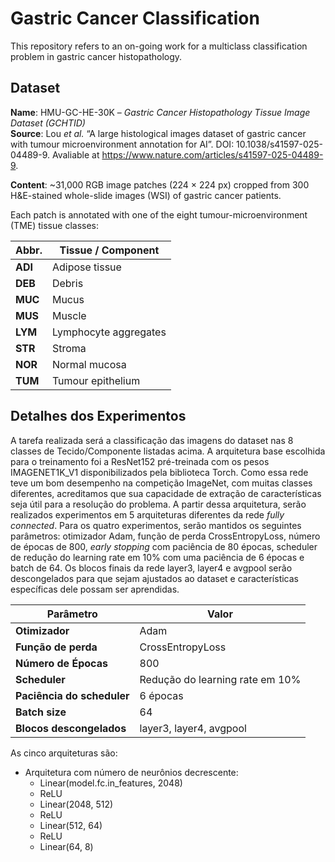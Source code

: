 # Gastric Cancer Classification

This repository refers to an on-going work for a multiclass classification problem in gastric cancer histopathology.

## Dataset
**Name**: HMU-GC-HE-30K – *Gastric Cancer Histopathology Tissue Image Dataset (GCHTID)*  
**Source**: Lou *et al.* “A large histological images dataset of gastric cancer with tumour microenvironment annotation for AI”. DOI: 10.1038/s41597-025-04489-9.
Avaliable at https://www.nature.com/articles/s41597-025-04489-9.

**Content**: ~31,000 RGB image patches (224 × 224 px) cropped from 300 H&E-stained whole-slide images (WSI) of gastric cancer patients.

Each patch is annotated with one of the eight tumour-microenvironment (TME) tissue classes:

| Abbr. | Tissue / Component     |
|-------|------------------------|
| **ADI** | Adipose tissue        |
| **DEB** | Debris                |
| **MUC** | Mucus                 |
| **MUS** | Muscle                |
| **LYM** | Lymphocyte aggregates |
| **STR** | Stroma                |
| **NOR** | Normal mucosa         |
| **TUM** | Tumour epithelium     |


## Detalhes dos Experimentos

A tarefa realizada será a classificação das imagens do dataset nas 8 classes de Tecido/Componente listadas acima. A arquitetura base escolhida para o treinamento foi a ResNet152 pré-treinada com os pesos IMAGENET1K_V1 disponibilizados pela biblioteca Torch.  Como essa rede teve um bom desempenho na competição ImageNet, com muitas classes diferentes, acreditamos que sua capacidade de extração de características seja útil para a resolução do problema.
A partir dessa arquitetura, serão realizados experimentos em 5 arquiteturas diferentes da rede _fully connected_. Para os quatro experimentos, serão mantidos os seguintes parâmetros: otimizador Adam, função de perda CrossEntropyLoss, número de épocas de 800, _early stopping_ com paciência de 80 épocas,  scheduler de redução do learning rate em 10% com uma paciência de 6 épocas e batch de 64.
Os blocos finais da rede layer3, layer4 e avgpool serão descongelados para que sejam ajustados ao dataset e características específicas dele possam ser aprendidas.

| Parâmetro                | Valor                                  |
|--------------------------|----------------------------------------|
| **Otimizador**               | Adam                                   |
| **Função de perda**          | CrossEntropyLoss                       |
| **Número de Épocas**         | 800                                    |
| **Scheduler**                | Redução do learning rate em 10%        |
| **Paciência do scheduler**   | 6 épocas                               |
| **Batch size**               | 64                                     |
| **Blocos descongelados**     | layer3, layer4, avgpool                |

As cinco arquiteturas são:

- Arquitetura com número de neurônios decrescente:
    - Linear(model.fc.in_features, 2048)
    - ReLU
    - Linear(2048, 512)
    - ReLU
    - Linear(512, 64)
    - ReLU
    - Linear(64, 8)

